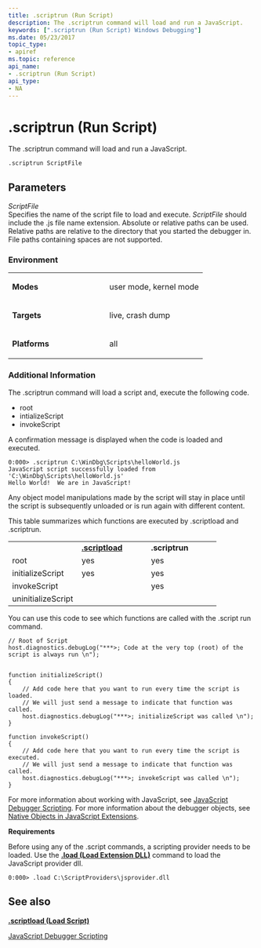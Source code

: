 ```yaml
---
title: .scriptrun (Run Script)
description: The .scriptrun command will load and run a JavaScript.
keywords: [".scriptrun (Run Script) Windows Debugging"]
ms.date: 05/23/2017
topic_type:
- apiref
ms.topic: reference
api_name:
- .scriptrun (Run Script)
api_type:
- NA
---
```


# .scriptrun (Run Script)


The .scriptrun command will load and run a JavaScript.

```dbgcmd
.scriptrun ScriptFile  
```

## <span id="Parameters"></span><span id="parameters"></span><span id="PARAMETERS"></span>Parameters


<span id="_______ScriptFile______"></span><span id="_______scriptfile______"></span><span id="_______SCRIPTFILE______"></span> *ScriptFile*   
Specifies the name of the script file to load and execute. *ScriptFile* should include the .js file name extension. Absolute or relative paths can be used. Relative paths are relative to the directory that you started the debugger in. File paths containing spaces are not supported.

### <span id="Environment"></span><span id="environment"></span><span id="ENVIRONMENT"></span>Environment

<table>
<colgroup>
<col width="50%" />
<col width="50%" />
</colgroup>
<tbody>
<tr class="odd">
<td align="left"><p><strong>Modes</strong></p></td>
<td align="left"><p>user mode, kernel mode</p></td>
</tr>
<tr class="even">
<td align="left"><p><strong>Targets</strong></p></td>
<td align="left"><p>live, crash dump</p></td>
</tr>
<tr class="odd">
<td align="left"><p><strong>Platforms</strong></p></td>
<td align="left"><p>all</p></td>
</tr>
</tbody>
</table>



### <span id="Additional_Information"></span><span id="additional_information"></span><span id="ADDITIONAL_INFORMATION"></span>Additional Information

The .scriptrun command will load a script and, execute the following code.

-   root
-   intializeScript
-   invokeScript

A confirmation message is displayed when the code is loaded and executed.

```dbgcmd
0:000> .scriptrun C:\WinDbg\Scripts\helloWorld.js
JavaScript script successfully loaded from 'C:\WinDbg\Scripts\helloWorld.js'
Hello World!  We are in JavaScript!
```

Any object model manipulations made by the script will stay in place until the script is subsequently unloaded or is run again with different content.

This table summarizes which functions are executed by .scriptload and .scriptrun.

<table>
<colgroup>
<col width="33%" />
<col width="33%" />
<col width="33%" />
</colgroup>
<tbody>
<tr class="odd">
<td align="left"></td>
<td align="left"><strong><a href="-scriptload--load-script-.md" data-raw-source="[.scriptload](-scriptload--load-script-.md)">.scriptload</a></strong></td>
<td align="left"><strong>.scriptrun</strong></td>
</tr>
<tr class="even">
<td align="left">root</td>
<td align="left">yes</td>
<td align="left">yes</td>
</tr>
<tr class="odd">
<td align="left">initializeScript</td>
<td align="left">yes</td>
<td align="left">yes</td>
</tr>
<tr class="even">
<td align="left">invokeScript</td>
<td align="left"></td>
<td align="left">yes</td>
</tr>
<tr class="odd">
<td align="left">uninitializeScript</td>
<td align="left"></td>
<td align="left"></td>
</tr>
</tbody>
</table>



You can use this code to see which functions are called with the .script run command.

```dbgcmd
// Root of Script
host.diagnostics.debugLog("***>; Code at the very top (root) of the script is always run \n");


function initializeScript()
{
    // Add code here that you want to run every time the script is loaded. 
    // We will just send a message to indicate that function was called.
    host.diagnostics.debugLog("***>; initializeScript was called \n");
}

function invokeScript()
{
    // Add code here that you want to run every time the script is executed. 
    // We will just send a message to indicate that function was called.
    host.diagnostics.debugLog("***>; invokeScript was called \n");
}
```

For more information about working with JavaScript, see [JavaScript Debugger Scripting](javascript-debugger-scripting.md). For more information about the debugger objects, see [Native Objects in JavaScript Extensions](native-objects-in-javascript-extensions.md).

**Requirements**

Before using any of the .script commands, a scripting provider needs to be loaded. Use the [**.load (Load Extension DLL)**](-load---loadby--load-extension-dll-.md) command to load the JavaScript provider dll.

```dbgcmd
0:000> .load C:\ScriptProviders\jsprovider.dll
```

## <span id="see_also"></span>See also


[**.scriptload (Load Script)**](-scriptload--load-script-.md)

[JavaScript Debugger Scripting](javascript-debugger-scripting.md)










